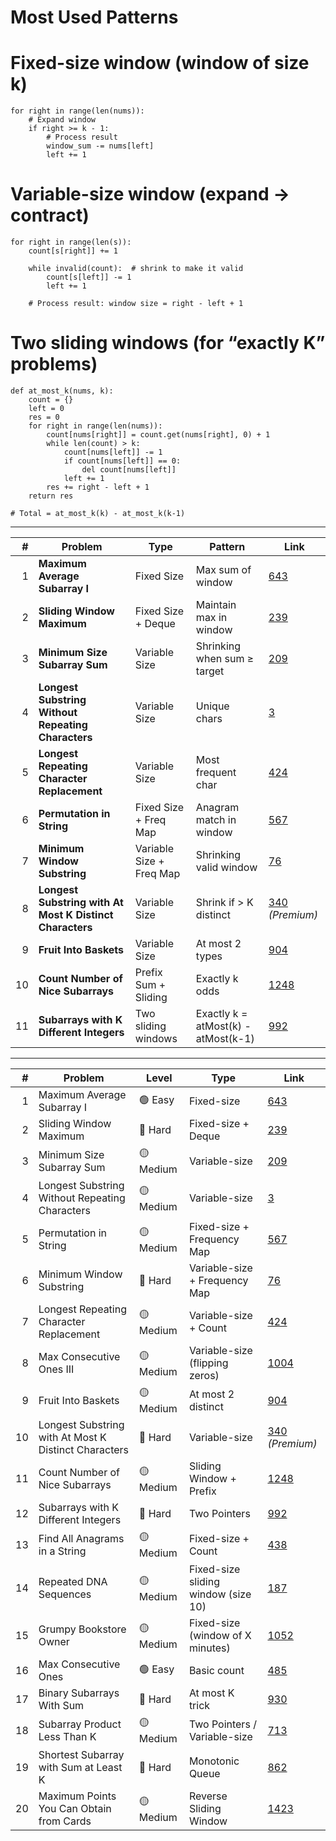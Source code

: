 # Most Used Patterns
# Fixed-size window (window of size k)
```
for right in range(len(nums)):
    # Expand window
    if right >= k - 1:
        # Process result
        window_sum -= nums[left]
        left += 1
```
# Variable-size window (expand → contract)
```
for right in range(len(s)):
    count[s[right]] += 1

    while invalid(count):  # shrink to make it valid
        count[s[left]] -= 1
        left += 1

    # Process result: window size = right - left + 1
```
# Two sliding windows (for “exactly K” problems)
```
def at_most_k(nums, k):
    count = {}
    left = 0
    res = 0
    for right in range(len(nums)):
        count[nums[right]] = count.get(nums[right], 0) + 1
        while len(count) > k:
            count[nums[left]] -= 1
            if count[nums[left]] == 0:
                del count[nums[left]]
            left += 1
        res += right - left + 1
    return res

# Total = at_most_k(k) - at_most_k(k-1)
```

---
|  # | Problem                                                  | Type                     | Pattern                             | Link                                                                                                   |
| -: | -------------------------------------------------------- | ------------------------ | ----------------------------------- | ------------------------------------------------------------------------------------------------------ |
|  1 | **Maximum Average Subarray I**                           | Fixed Size               | Max sum of window                   | [643](https://leetcode.com/problems/maximum-average-subarray-i/)                                       |
|  2 | **Sliding Window Maximum**                               | Fixed Size + Deque       | Maintain max in window              | [239](https://leetcode.com/problems/sliding-window-maximum/)                                           |
|  3 | **Minimum Size Subarray Sum**                            | Variable Size            | Shrinking when sum ≥ target         | [209](https://leetcode.com/problems/minimum-size-subarray-sum/)                                        |
|  4 | **Longest Substring Without Repeating Characters**       | Variable Size            | Unique chars                        | [3](https://leetcode.com/problems/longest-substring-without-repeating-characters/)                     |
|  5 | **Longest Repeating Character Replacement**              | Variable Size            | Most frequent char                  | [424](https://leetcode.com/problems/longest-repeating-character-replacement/)                          |
|  6 | **Permutation in String**                                | Fixed Size + Freq Map    | Anagram match in window             | [567](https://leetcode.com/problems/permutation-in-string/)                                            |
|  7 | **Minimum Window Substring**                             | Variable Size + Freq Map | Shrinking valid window              | [76](https://leetcode.com/problems/minimum-window-substring/)                                          |
|  8 | **Longest Substring with At Most K Distinct Characters** | Variable Size            | Shrink if > K distinct              | [340](https://leetcode.com/problems/longest-substring-with-at-most-k-distinct-characters/) *(Premium)* |
|  9 | **Fruit Into Baskets**                                   | Variable Size            | At most 2 types                     | [904](https://leetcode.com/problems/fruit-into-baskets/)                                               |
| 10 | **Count Number of Nice Subarrays**                       | Prefix Sum + Sliding     | Exactly k odds                      | [1248](https://leetcode.com/problems/count-number-of-nice-subarrays/)                                  |
| 11 | **Subarrays with K Different Integers**                  | Two sliding windows      | Exactly k = atMost(k) - atMost(k-1) | [992](https://leetcode.com/problems/subarrays-with-k-different-integers/)                              |
---

|  # | Problem                                              | Level     | Type                                | Link                                                                                                   |
| -: | ---------------------------------------------------- | --------- | ----------------------------------- | ------------------------------------------------------------------------------------------------------ |
|  1 | Maximum Average Subarray I                           | 🟢 Easy   | Fixed-size                          | [643](https://leetcode.com/problems/maximum-average-subarray-i/)                                       |
|  2 | Sliding Window Maximum                               | 🔴 Hard   | Fixed-size + Deque                  | [239](https://leetcode.com/problems/sliding-window-maximum/)                                           |
|  3 | Minimum Size Subarray Sum                            | 🟡 Medium | Variable-size                       | [209](https://leetcode.com/problems/minimum-size-subarray-sum/)                                        |
|  4 | Longest Substring Without Repeating Characters       | 🟡 Medium | Variable-size                       | [3](https://leetcode.com/problems/longest-substring-without-repeating-characters/)                     |
|  5 | Permutation in String                                | 🟡 Medium | Fixed-size + Frequency Map          | [567](https://leetcode.com/problems/permutation-in-string/)                                            |
|  6 | Minimum Window Substring                             | 🔴 Hard   | Variable-size + Frequency Map       | [76](https://leetcode.com/problems/minimum-window-substring/)                                          |
|  7 | Longest Repeating Character Replacement              | 🟡 Medium | Variable-size + Count               | [424](https://leetcode.com/problems/longest-repeating-character-replacement/)                          |
|  8 | Max Consecutive Ones III                             | 🟡 Medium | Variable-size (flipping zeros)      | [1004](https://leetcode.com/problems/max-consecutive-ones-iii/)                                        |
|  9 | Fruit Into Baskets                                   | 🟡 Medium | At most 2 distinct                  | [904](https://leetcode.com/problems/fruit-into-baskets/)                                               |
| 10 | Longest Substring with At Most K Distinct Characters | 🔴 Hard   | Variable-size                       | [340](https://leetcode.com/problems/longest-substring-with-at-most-k-distinct-characters/) *(Premium)* |
| 11 | Count Number of Nice Subarrays                       | 🟡 Medium | Sliding Window + Prefix             | [1248](https://leetcode.com/problems/count-number-of-nice-subarrays/)                                  |
| 12 | Subarrays with K Different Integers                  | 🔴 Hard   | Two Pointers                        | [992](https://leetcode.com/problems/subarrays-with-k-different-integers/)                              |
| 13 | Find All Anagrams in a String                        | 🟡 Medium | Fixed-size + Count                  | [438](https://leetcode.com/problems/find-all-anagrams-in-a-string/)                                    |
| 14 | Repeated DNA Sequences                               | 🟡 Medium | Fixed-size sliding window (size 10) | [187](https://leetcode.com/problems/repeated-dna-sequences/)                                           |
| 15 | Grumpy Bookstore Owner                               | 🟡 Medium | Fixed-size (window of X minutes)    | [1052](https://leetcode.com/problems/grumpy-bookstore-owner/)                                          |
| 16 | Max Consecutive Ones                                 | 🟢 Easy   | Basic count                         | [485](https://leetcode.com/problems/max-consecutive-ones/)                                             |
| 17 | Binary Subarrays With Sum                            | 🔴 Hard   | At most K trick                     | [930](https://leetcode.com/problems/binary-subarrays-with-sum/)                                        |
| 18 | Subarray Product Less Than K                         | 🟡 Medium | Two Pointers / Variable-size        | [713](https://leetcode.com/problems/subarray-product-less-than-k/)                                     |
| 19 | Shortest Subarray with Sum at Least K                | 🔴 Hard   | Monotonic Queue                     | [862](https://leetcode.com/problems/shortest-subarray-with-sum-at-least-k/)                            |
| 20 | Maximum Points You Can Obtain from Cards             | 🟡 Medium | Reverse Sliding Window              | [1423](https://leetcode.com/problems/maximum-points-you-can-obtain-from-cards/)                        |
